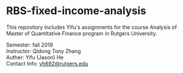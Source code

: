 # RBS-fixed-income-analysis
This repository includes Yifu's assignments for the course Analysis of Master of Quantitative Finance program in Rutgers University.

Semester: fall 2019<br/>
Instructor: Qidong Tony Zhang<br/>
Auther: Yifu (Jason) He<br/>
Contact Info: yh692@rutgers.edu<br/>
